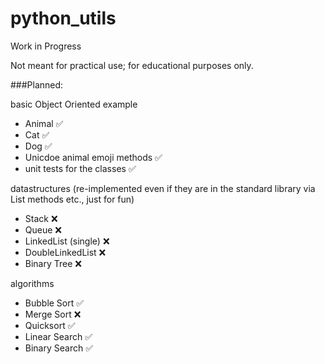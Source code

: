 # python_utils
Work in Progress

Not meant for practical use; for educational purposes only.

###Planned:

basic Object Oriented example
- Animal :white_check_mark:
- Cat :white_check_mark:
- Dog :white_check_mark:
- Unicdoe animal emoji methods :white_check_mark:
- unit tests for the classes :white_check_mark:

datastructures (re-implemented even if they are in the standard library via List methods etc., just for fun)
- Stack :x:
- Queue :x:
- LinkedList (single) :x:
- DoubleLinkedList :x:
- Binary Tree :x:

algorithms
- Bubble Sort :white_check_mark:
- Merge Sort :x:
- Quicksort :white_check_mark:
- Linear Search :white_check_mark:
- Binary Search :white_check_mark:
